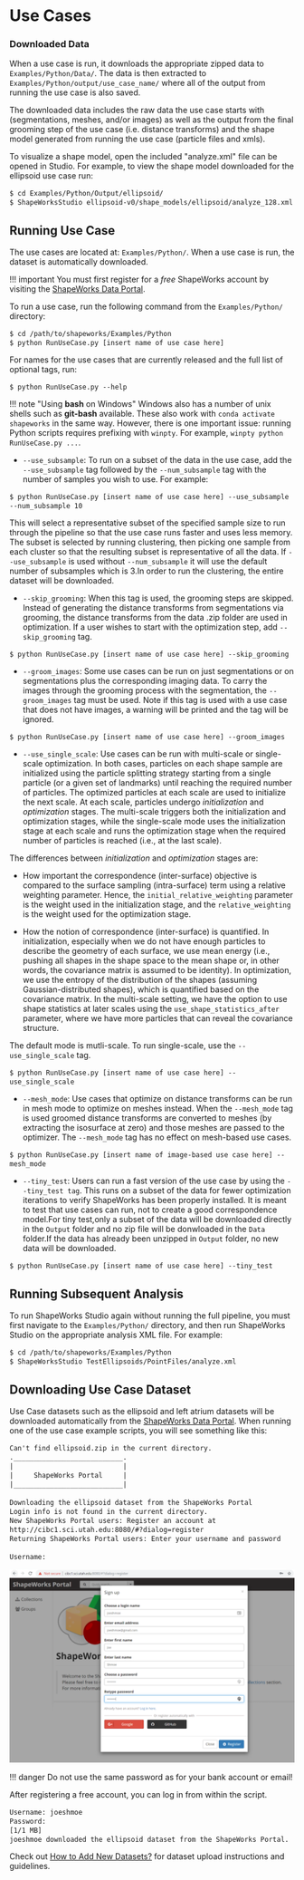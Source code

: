 
# Use Cases

### Downloaded Data

When a use case is run, it downloads the appropriate zipped data to `Examples/Python/Data/`. The data is then extracted to `Examples/Python/output/use_case_name/` where all of the output from running the use case is also saved.

The downloaded data includes the raw data the use case starts with (segmentations, meshes, and/or images) as well as the output from the final grooming step of the use case (i.e. distance transforms) and the shape model generated from running the use case (particle files and xmls). 

To visualize a shape model, open the included "analyze.xml" file can be opened in Studio. 
For example, to view the shape model downloaded for the ellipsoid use case run:
```
$ cd Examples/Python/Output/ellipsoid/
$ ShapeWorksStudio ellipsoid-v0/shape_models/ellipsoid/analyze_128.xml
```
## Running Use Case

The use cases are located at: `Examples/Python/`. When a use case is run, the dataset is automatically downloaded. 

!!! important
    You must first register for a *free* ShapeWorks account by visiting the [ShapeWorks Data Portal](http://cibc1.sci.utah.edu:8080/).

To run a use case, run the following command from the `Examples/Python/` directory:

```
$ cd /path/to/shapeworks/Examples/Python
$ python RunUseCase.py [insert name of use case here]
```

For names for the use cases that are currently released and the full list of optional tags, run:

```
$ python RunUseCase.py --help
```

!!! note "Using **bash** on Windows"
    Windows also has a number of unix shells such as **git-bash** available. These also work with `conda activate shapeworks` in the same way. However, there is one important issue: running Python scripts requires prefixing with `winpty`. For example, `winpty python RunUseCase.py ...`.

* `--use_subsample`: To run on a subset of the data in the use case, add the `--use_subsample` tag followed by the `--num_subsample` tag with the number of samples you wish to use. For example:

```
$ python RunUseCase.py [insert name of use case here] --use_subsample --num_subsample 10
```

This will select a representative subset of the specified sample size to run through the pipeline so that the use case runs faster and uses less memory. The subset is selected by running clustering, then picking one sample from each cluster so that the resulting subset is representative of all the data. If `--use_subsample` is used without `--num_subsample` it will use the default number of subsamples which is 3.In order to run the clustering, the entire dataset will be downloaded.

* `--skip_grooming`: When this tag is used, the grooming steps are skipped. Instead of generating the distance transforms from segmentations via grooming, the distance transforms from the data .zip folder are used in optimization. If a user wishes to start with the optimization step, add `--skip_grooming` tag.

```
$ python RunUseCase.py [insert name of use case here] --skip_grooming
```
           
* `--groom_images`: Some use cases can be run on just segmentations or on segmentations plus the corresponding imaging data. To carry the images through the grooming process with the segmentation, the `--groom_images` tag must be used. Note if this tag is used with a use case that does not have images, a warning will be printed and the tag will be ignored.

```
$ python RunUseCase.py [insert name of use case here] --groom_images
```
          
* `--use_single_scale`: Use cases can be run with multi-scale or single-scale optimization. In both cases, particles on each shape sample are initialized using the particle splitting strategy starting from a single particle (or a given set of landmarks) until reaching the required number of particles. The optimized particles at each scale are used to initialize the next scale. At each scale, particles undergo *initialization* and *optimization* stages. The multi-scale triggers both the initialization and optimization stages, while the single-scale mode uses the initialization stage at each scale and runs the optimization stage when the required number of particles is reached (i.e., at the last scale). 

The differences between *initialization* and *optimization* stages are: 

- How important the correspondence (inter-surface) objective is compared to the surface sampling (intra-surface) term using a relative weighting parameter. Hence, the  `initial_relative_weighting` parameter is the weight used in the initialization stage, and the `relative_weighting` is the weight used for the optimization stage.

- How the notion of correspondence (inter-surface) is quantified. In initialization, especially when we do not have enough particles to describe the geometry of each surface, we use mean energy (i.e., pushing all shapes in the shape space to the mean shape or, in other words, the covariance matrix is assumed to be identity). In optimization, we use the entropy of the distribution of the shapes (assuming Gaussian-distributed shapes), which is quantified based on the covariance matrix. In the multi-scale setting, we have the option to use shape statistics at later scales using the `use_shape_statistics_after` parameter, where we have more particles that can reveal the covariance structure.

The default mode is mutli-scale. To run single-scale, use the `--use_single_scale` tag.

```
$ python RunUseCase.py [insert name of use case here] --use_single_scale
```
* `--mesh_mode`: Use cases that optimize on distance transforms can be run in mesh mode to optimize on meshes instead. When the `--mesh_mode` tag is used groomed distance transforms are converted to meshes (by extracting the isosurface at zero) and those meshes are passed to the optimizer. The `--mesh_mode` tag has no effect on mesh-based use cases.

```
$ python RunUseCase.py [insert name of image-based use case here] --mesh_mode
```

* `--tiny_test`: Users can run a fast version of the use case by using the `--tiny_test tag`. This runs on a subset of the data for fewer optimization iterations to verify ShapeWorks has been properly installed. It is meant to test that use cases can run, not to create a good correspondence model.For tiny test,only a subset of the data will be downloaded directly in the `Output` folder and no zip file will be donwloaded in the `Data` folder.If the data has already been unzipped in `Output` folder, no new data will be downloaded.

```
$ python RunUseCase.py [insert name of use case here] --tiny_test
```

## Running Subsequent Analysis

To run ShapeWorks Studio again without running the full pipeline, you must first navigate to the `Examples/Python/` directory, and then run ShapeWorks Studio on the appropriate analysis XML file.  For example:

```
$ cd /path/to/shapeworks/Examples/Python
$ ShapeWorksStudio TestEllipsoids/PointFiles/analyze.xml
```    


## Downloading Use Case Dataset 

Use Case datasets such as the ellipsoid and left atrium datasets will be downloaded
automatically from the [ShapeWorks Data Portal](http://cibc1.sci.utah.edu:8080/).
When running one of the use case example scripts, you will see something like this:

```
Can't find ellipsoid.zip in the current directory.
.___________________________.
|                           |
|     ShapeWorks Portal     |
|___________________________|

Downloading the ellipsoid dataset from the ShapeWorks Portal
Login info is not found in the current directory.
New ShapeWorks Portal users: Register an account at 
http://cibc1.sci.utah.edu:8080/#?dialog=register
Returning ShapeWorks Portal users: Enter your username and password

Username: 
```

![ShapeWorks Portal Account Registration Screenshot](../img/use-cases/ShapeWorksPortalAccountRegistration.png)

!!! danger
    Do not use the same password as for your bank account or email!  


After registering a free account, you can log in from within the script.

```
Username: joeshmoe
Password:
[1/1 MB]
joeshmoe downloaded the ellipsoid dataset from the ShapeWorks Portal.
```
Check out [How to Add New Datasets?](../dev/datasets.md) for dataset upload instructions and guidelines. 

